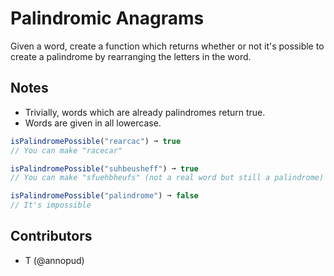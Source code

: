 # Palindromic Anagrams

Given a word, create a function which returns whether or not it's possible to create a palindrome by rearranging the letters in the word.

## Notes
- Trivially, words which are already palindromes return true.
- Words are given in all lowercase.

```js
isPalindromePossible("rearcac") ➞ true
// You can make "racecar"

isPalindromePossible("suhbeusheff") ➞ true
// You can make "sfuehbheufs" (not a real word but still a palindrome)

isPalindromePossible("palindrome") ➞ false
// It's impossible
```

## Contributors
* T (@annopud)

